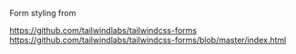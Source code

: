Form styling from

https://github.com/tailwindlabs/tailwindcss-forms
https://github.com/tailwindlabs/tailwindcss-forms/blob/master/index.html
